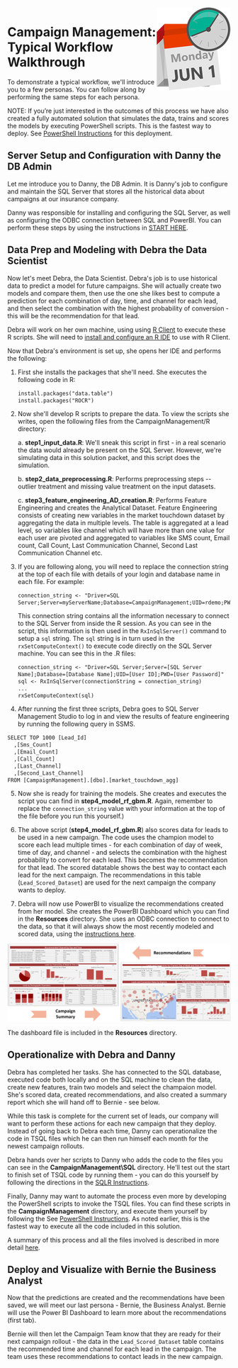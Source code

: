 <img src="../Images/management.png" align="right">
<h1>Campaign Management:
Typical Workflow Walkthrough</h1>

To demonstrate a typical workflow, we'll introduce you to a few personas.  You can follow along by performing the same steps for each persona.  

NOTE: If you’re just interested in the outcomes of this process we have also created a fully automated solution that simulates the data, trains and scores the models by executing PowerShell scripts. This is the fastest way to deploy. See [PowerShell Instructions](Powershell_Instructions.md) for this deployment.

## Server Setup and Configuration with Danny the DB Admin

Let me introduce you to  Danny, the DB Admin. It is Danny's job to configure and maintain the SQL Server that stores all the historical data about campaigns at our insurance company.  

Danny was responsible for installing and configuring the SQL Server, as well as configuring the ODBC connection between SQL and PowerBI.  You can perform these steps by using the instructions in <a href="START_HERE.md">START HERE</a>. 

## Data Prep and Modeling with Debra the Data Scientist

Now let's meet Debra, the Data Scientist. Debra's job is to use historical data to predict a model for future campaigns. She will actually create two models and compare them, then use the one she likes best to compute a prediction for each combination of day, time, and channel for each lead, and then select the combination with the highest probability of conversion - this will be the recommendation for that lead.  

Debra will work on her own machine, using  using  [R Client](https://msdn.microsoft.com/en-us/microsoft-r/install-r-client-windows) to execute these R scripts. She will need to [install and configure an R IDE](https://msdn.microsoft.com/en-us/microsoft-r/r-client-get-started#configure-ide) to use with R Client.  

Now that Debra's environment is set up, she  opens her IDE and performs the following:

1.  First she installs the packages that she'll need.  She executes the following code in R:

    ```
    install.packages("data.table")
    install.packages("ROCR")
    ```

2.  Now she'll develop R scripts to prepare the data.  To view the scripts she writes, open the following files from the CampaignManagement/R directory:

    a.	**step1_input_data.R**:  We'll sneak this script in first - in a real scenario the data would already be present on the SQL Server.  However, we're simulating data in this solution packet, and this script does the simulation. 

    b.	**step2_data_preprocessing.R**: Performs preprocessing steps -- outlier treatment and missing value treatment on the input datasets.

    c.	**step3_feature_engineering_AD_creation.R**:  Performs Feature Engineering and creates the Analytical Dataset.   Feature Engineering consists of creating new variables in the market touchdown dataset by aggregating the data in multiple levels.  The table is aggregated at a lead level, so variables like channel which will have more than one value for each user are pivoted and aggregated to variables like SMS count, Email count, Call Count, Last Communication Channel, Second Last Communication Channel etc.

3.  If you are following along, you will need to replace the connection string at the top of each file with details of your login and database name in each file.  For example:
   
    ```
    connection_string <- "Driver=SQL Server;Server=myServerName;Database=CampaignManagement;UID=rdemo;PWD=D@tascience"
    ```
    
    This connection string contains all the information necessary to connect to the SQL Server from inside the R session. As you can see in the script, this information is then used in the `RxInSqlServer()` command to setup a `sql` string.  The `sql` string is in turn used in the `rxSetComputeContext()` to execute code directly on the SQL Server machine.  You can see this in the .R files:

    ```
    connection_string <- "Driver=SQL Server;Server=[SQL Server Name];Database=[Database Name];UID=[User ID];PWD=[User Password]"
    sql <- RxInSqlServer(connectionString = connection_string)
    ...
    rxSetComputeContext(sql)
    ```
    
 4.  After running the first three scripts, Debra goes to SQL Server Management Studio to log in and view the results of feature engineering by running the following query in SSMS.
  ```
  SELECT TOP 1000 [Lead_Id]
    ,[Sms_Count]
    ,[Email_Count]
    ,[Call_Count]
    ,[Last_Channel]
    ,[Second_Last_Channel]
  FROM [CampaignManagement].[dbo].[market_touchdown_agg]
  ```
5.  Now she is ready for training the models.  She creates and executes the script you can find in **step4_model_rf_gbm.R**. Again, remember to replace the `connection_string` value with your information at the top of the file before you run this yourself.)  

6.  The above script (**step4_model_rf_gbm.R**) also scores data for leads to be used in a new campaign. The code uses the champion model to score each lead multiple times - for each combination of day of week, time of day, and channel - and selects the combination with the highest probability to convert for each lead.  This becomes the recommendation for that lead.  The scored datatable shows the best way to contact each lead for the next campaign. The recommendations in this table (`Lead_Scored_Dataset`) are used for the next campaign the company wants to deploy.

7.  Debra will now use PowerBI to visualize the recommendations created from her model.  She creates the PowerBI Dashboard which you can find in the **Resources** directory.  She uses an ODBC connection to connect to the data, so that it will always show the most recently modeled and scored data, using the [instructions here](Visualize_Results.md).

<img src="../Images/visualize.png">

The dashboard file is included in the **Resources** directory.


## Operationalize with Debra and Danny

Debra has completed her tasks.  She has connected to the SQL database, executed code both locally and on the SQL machine to clean the data, create new features, train two models and select the champaion model. She's scored data, created recommendations, and also created a summary report which she will hand off to Bernie - see below.

While this task is complete for the current set of leads, our company will want to perform these actions for each new campaign that they deploy.  Instead of going back to Debra each time, Danny can operationalize the code in TSQL files which he can then run himself each month for the newest campaign rollouts.

Debra hands over her scripts to Danny who adds the code to the files you can see in the **CampaignManagement\\SQL** directory. He'll test out the start to finish set of TSQL code by running them - you can do this yourself by following the directions in the [SQLR Instructions](SQLR_Instructions.md).

Finally, Danny may want to automate the process even more by developing the PowerShell scripts to invoke the TSQL files.  You can find these scripts in the **CampaignManagement** directory, and execute them yourself by following the See [PowerShell Instructions](Powershell_Instructions.md).  As noted earlier, this is the fastest way to execute all the code included in this solution.

A summary of this process and all the files involved is described in more detail [here](../data-scientist.md).


## Deploy and Visualize with Bernie the Business Analyst 

Now that the predictions are created and the recommendations have been saved, we will meet our last persona - Bernie, the Business Analyst. Bernie will use the Power BI Dashboard to learn more about the recommendations (first tab).

Bernie will then let the Campaign Team know that they are ready for their next campaign rollout - the data in the `Lead_Scored_Dataset` table contains the recommended time and channel for each lead in the campaign.  The team uses these recommendations to contact leads in the new campaign.
